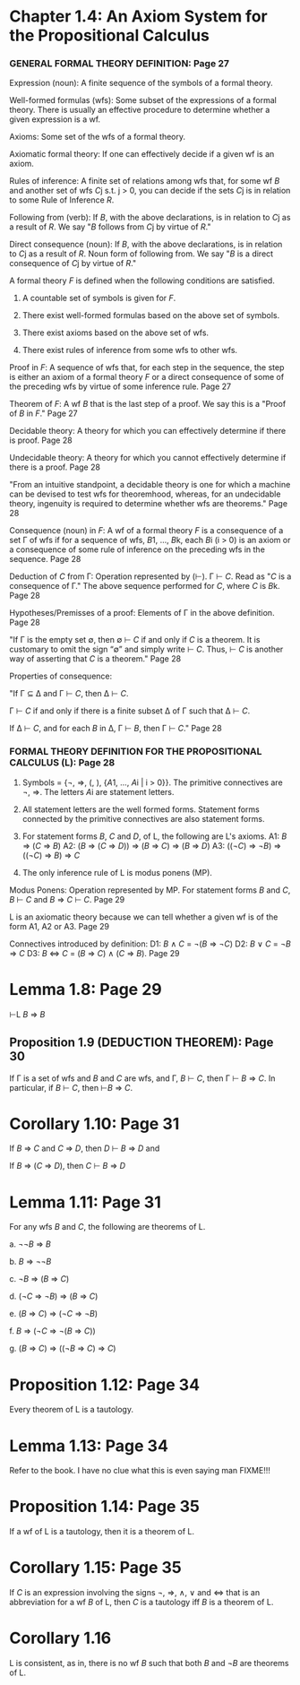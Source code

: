 # Chapter 1.4: An Axiom System for the Propositional Calculus

### GENERAL FORMAL THEORY DEFINITION: Page 27

Expression (noun): A finite sequence of the symbols of a formal theory.

Well-formed formulas (wfs): Some subset of the expressions of a formal theory. There is usually an effective procedure to
determine whether a given expression is a wf.

Axioms: Some set of the wfs of a formal theory. 

Axiomatic formal theory: If one can effectively decide if a given wf is an axiom.

Rules of inference: A finite set of relations among wfs that, for some wf *B* and another set of wfs *C*j s.t. j > 0, 
you can decide if the sets *C*j is in relation to some Rule of Inference *R*.

Following from (verb): If *B*, with the above declarations, is in relation to *C*j as a result of *R*. We say "*B* follows
from *C*j by virtue of *R*."

Direct consequence (noun): If *B*, with the above declarations, is in relation to *C*j as a result of *R*. Noun form of
following from. We say "*B* is a direct consequence of *C*j by virtue of *R*."

A formal theory *F* is defined when the following conditions are satisfied.

1. A countable set of symbols is given for *F*.

2. There exist well-formed formulas based on the above set of symbols.

3. There exist axioms based on the above set of wfs.

4. There exist rules of inference from some wfs to other wfs.

Proof in *F*: A sequence of wfs that, for each step in the sequence, the step is either an axiom of a formal theory *F* or 
a direct consequence of some of the preceding wfs by virtue of some inference rule. Page 27

Theorem of *F*: A wf *B* that is the last step of a proof. We say this is a "Proof of *B* in *F*." Page 27

Decidable theory: A theory for which you can effectively determine if there is proof. Page 28

Undecidable theory: A theory for which you cannot effectively determine if there is a proof. Page 28

"From an intuitive standpoint, a decidable theory is one for which a machine
can be devised to test wfs for theoremhood, whereas, for an undecidable
theory, ingenuity is required to determine whether wfs are theorems." Page 28

Consequence (noun) in *F*: A wf of a formal theory *F* is a consequence of a set Γ of wfs if for 
a sequence of wfs, *B*1, ..., *B*k, each *B*i (i > 0) is an axiom or
 a consequence of some rule of inference on the preceding wfs in the sequence. Page 28

Deduction of *C* from Γ: Operation represented by (⊢). Γ ⊢ *C*. Read as "*C* is a consequence of Γ."
The above sequence performed for *C*, where *C* is *B*k. Page 28

Hypotheses/Premisses of a proof: Elements of Γ in the above definition. Page 28

"If Γ is the empty set ∅, then ∅ ⊢ *C* if and only if *C* is a theorem. It is
customary to omit the sign “∅” and simply write ⊢ *C*. Thus, ⊢ *C* is another way
of asserting that *C* is a theorem." Page 28

Properties of consequence:

"If Γ ⊆ Δ and Γ ⊢ *C*, then Δ ⊢ *C*.

Γ ⊢ *C* if and only if there is a finite subset Δ of Γ such that Δ ⊢ *C*.

If Δ ⊢ *C*, and for each *B* in Δ, Γ ⊢ *B*, then Γ ⊢ *C*." Page 28

### FORMAL THEORY DEFINITION FOR THE PROPOSITIONAL CALCULUS (L): Page 28

1. Symbols = {¬, ⇒, (, ), {*A*1, ..., *A*i | i > 0}}. The primitive connectives are ¬, ⇒. The letters *A*i are 
statement letters.

2. All statement letters are the well formed forms. Statement forms connected by the primitive connectives are also
statement forms.

3. For statement forms *B*, *C* and *D*, of L, the following are L's axioms.
    A1: *B* ⇒ (*C* ⇒ *B*)
    A2: (*B* ⇒ (*C* ⇒ *D*)) ⇒ (*B* ⇒ *C*) ⇒ (*B* ⇒ *D*)
    A3: ((¬*C*) ⇒ ¬*B*) ⇒ ((¬*C*) ⇒ *B*) ⇒ *C*

4. The only inference rule of L is modus ponens (MP).

Modus Ponens: Operation represented by MP. For statement forms *B* and *C*, *B* ⊢ *C* and *B* ⇒ *C* ⊢ *C*. Page 29

L is an axiomatic theory because we can tell whether a given wf is of the form A1, A2 or A3. Page 29

Connectives introduced by definition:
    D1: *B* ∧ *C* = ¬(*B* ⇒ ¬*C*)
    D2: *B* ∨ *C* = ¬*B* ⇒ *C*
    D3: *B* ⇔ *C* = (*B* ⇒ *C*) ∧ (*C* ⇒ *B*). Page 29

# Lemma 1.8: Page 29

⊢L *B* ⇒ *B*

## Proposition 1.9 (DEDUCTION THEOREM): Page 30

If Γ is a set of wfs and *B* and *C* are wfs, and Γ, *B* ⊢ *C*, then Γ ⊢ *B* ⇒ *C*. 
In particular, if *B* ⊢ *C*, then ⊢*B* ⇒ *C*.

# Corollary 1.10: Page 31

If *B* ⇒ *C* and *C* ⇒ *D*, then *D* ⊢ *B* ⇒ *D* and

If *B* ⇒ (*C* ⇒ *D*), then *C* ⊢ *B* ⇒ *D*

# Lemma 1.11: Page 31

For any wfs *B* and *C*, the following are theorems of L.

a. ¬¬*B* ⇒ *B*

b. *B* ⇒ ¬¬*B*

c. ¬*B* ⇒ (*B* ⇒ *C*)

d. (¬*C* ⇒ ¬*B*) ⇒ (*B* ⇒ *C*)

e. (*B* ⇒ *C*) ⇒ (¬*C* ⇒ ¬*B*)

f. *B* ⇒ (¬*C* ⇒ ¬(*B* ⇒ *C*))

g. (*B* ⇒ *C*) ⇒ ((¬*B* ⇒ *C*) ⇒ *C*)

# Proposition 1.12: Page 34

Every theorem of L is a tautology.

# Lemma 1.13: Page 34

Refer to the book. I have no clue what this is even saying man FIXME!!!

# Proposition 1.14: Page 35

If a wf of L is a tautology, then it is a theorem of L.

# Corollary 1.15: Page 35

If *C* is an expression involving the signs ¬, ⇒, ∧, ∨ and ⇔ that is an abbreviation for a wf *B* of L, then *C* is a 
tautology iff *B* is a theorem of L.

# Corollary 1.16

L is consistent, as in, there is no wf *B* such that both *B* and ¬*B* are theorems of L.



